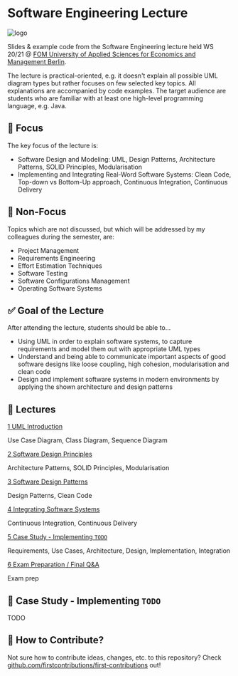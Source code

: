 # Software Engineering Lecture

![logo](https://knda.de/wp-content/uploads/2019/Betriebe/FOM_2015_CMYK_MitWortmarke.png)

Slides & example code from the Software Engineering lecture held WS 20/21 @ [FOM University of Applied Sciences for Economics and Management Berlin](https://www.fom.de/studiengaenge/it-management/bachelor-studiengaenge/informatik/_produkte;inhalte.html).

The lecture is practical-oriented, e.g. it doesn't explain all possible UML diagram types but rather focuses on few selected key topics. All explanations are accompanied by code examples. The target audience are students who are familiar with at least one high-level programming language, e.g. Java.

## :mag_right: Focus

The key focus of the lecture is:

- Software Design and Modeling: UML, Design Patterns, Architecture Patterns, SOLID Principles, Modularisation
- Implementing and Integrating Real-Word Software Systems: Clean Code, Top-down vs Bottom-Up approach, Continuous Integration, Continuous Delivery

## :no_entry_sign: Non-Focus

Topics which are not discussed, but which will be addressed by my colleagues during the semester, are:

- Project Management
- Requirements Engineering
- Effort Estimation Techniques
- Software Testing
- Software Configurations Management
- Operating Software Systems

## :white_check_mark: Goal of the Lecture

After attending the lecture, students should be able to...

- Using UML in order to explain software systems, to capture requirements and model them out with appropriate UML types
- Understand and being able to communicate important aspects of good software designs like loose coupling, high cohesion, modularisation and clean code
- Design and implement software systems in modern environments by applying the shown architecture and design patterns

## :school: Lectures

[1 UML Introduction](./lectures/1/README.md)

Use Case Diagram, Class Diagram, Sequence Diagram

[2 Software Design Principles](./lectures/2/README.md)

Architecture Patterns, SOLID Principles, Modularisation

[3 Software Design Patterns](./lectures/3/README.md)

Design Patterns, Clean Code

[4 Integrating Software Systems](./lectures/4/README.md)

Continuous Integration, Continuous Delivery

[5 Case Study - Implementing `TODO`](./lectures/5/README.md)

Requirements, Use Cases, Architecture, Design, Implementation, Integration

[6 Exam Preparation / Final Q&A](./lectures/6/README.md)

Exam prep

## :microscope: Case Study - Implementing `TODO`

TODO

## :raising_hand: How to Contribute?

Not sure how to contribute ideas, changes, etc. to this repository? Check [github.com/firstcontributions/first-contributions](https://github.com/firstcontributions/first-contributions/blob/master/README.md) out!

